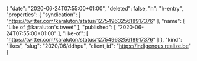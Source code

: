 {
  "date": "2020-06-24T07:55:00+01:00",
  "deleted": false,
  "h": "h-entry",
  "properties": {
    "syndication": [
      "https://twitter.com/karaluton/status/1275496325618917376"
    ],
    "name": [
      "Like of @karaluton's tweet"
    ],
    "published": [
      "2020-06-24T07:55:00+01:00"
    ],
    "like-of": [
      "https://twitter.com/karaluton/status/1275496325618917376"
    ]
  },
  "kind": "likes",
  "slug": "2020/06/ddhpu",
  "client_id": "https://indigenous.realize.be"
}
